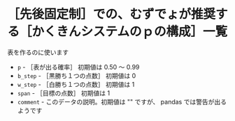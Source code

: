 # ［先後固定制］での、むずでょが推奨する［かくきんシステムのｐの構成］一覧

表を作るのに使います

* `p` - ［表が出る確率］ 初期値は 0.50 ～ 0.99
* `b_step` - ［黒勝ち１つの点数］ 初期値は 0
* `w_step` - ［白勝ち１つの点数］ 初期値は 1
* `span` - ［目標の点数］ 初期値は 1
* `comment` - このデータの説明。初期値は "" ですが、 pandas では警告が出るようです
